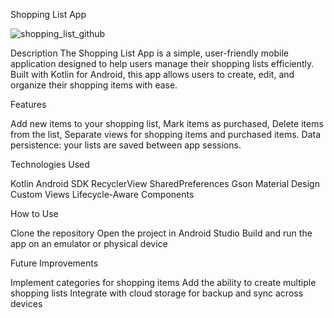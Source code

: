 Shopping List App

![shopping_list_github](https://github.com/user-attachments/assets/b38e7c11-22ad-4c95-8ba6-edf6f1f255fe)


Description
The Shopping List App is a simple, user-friendly mobile application designed to help users manage their shopping lists efficiently. Built with Kotlin for Android, this app allows users to create, edit, and organize their shopping items with ease.

Features

Add new items to your shopping list,
Mark items as purchased,
Delete items from the list,
Separate views for shopping items and purchased items.
Data persistence: your lists are saved between app sessions.

Technologies Used

Kotlin
Android SDK
RecyclerView
SharedPreferences
Gson
Material Design
Custom Views
Lifecycle-Aware Components

How to Use

Clone the repository
Open the project in Android Studio
Build and run the app on an emulator or physical device

Future Improvements

Implement categories for shopping items
Add the ability to create multiple shopping lists
Integrate with cloud storage for backup and sync across devices
